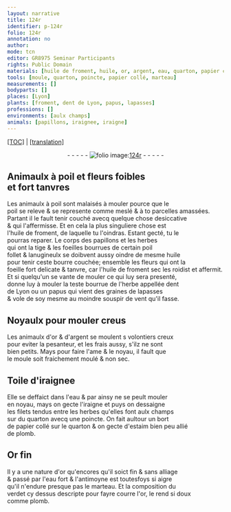 ```yaml
---
layout: narrative
title: 124r
identifier: p-124r
folio: 124r
annotation: no
author:
mode: tcn
editor: GR8975 Seminar Participants
rights: Public Domain
materials: [huile de froment, huile, or, argent, eau, quarton, papier collé, estaim, plomb, Or fin, eau fort, antimoyne, verdet]
tools: [moule, quarton, poincte, papier collé, marteau]
measurements: []
bodyparts: []
places: [Lyon]
plants: [froment, dent de Lyon, papus, lapasses]
professions: []
environments: [aulx champs]
animals: [papillons, iraignee, iraigne]
---
```


 <p><a href="{{ site.baseurl }}/normalized/">[TOC]</a> | <a href="{{ site.baseurl }}/texts/p-124r_tl/" target="_blank">[translation]</a></p><div class="folio" align="center">- - - - - <a href="http://gallica.bnf.fr/ark:/12148/btv1b10500001g/f253.item.r=" target="_blank"><img src="https://cu-mkp.github.io/2017-workshop-edition/assets/photo-icon.png" alt="folio image: " style="display:inline-block; margin-bottom:-3px;"/>124r</a> - - - - - </div>  
  

## Animaulx à poil et fleurs foibles<br/> et fort tanvres

 
Les animaulx à poil sont malaisés à mouler pource que le<br/> poil se releve & se represente co<span class="exp">mm</span>e meslé & à <span class="del">to</span> parcelles amassées.<br/> Partant il le fault tenir couché avecq quelque chose desiccative<br/> & qui l'affermisse. Et en cela la plus singuliere chose est<br/> l'<span class="m">huile de <span class="pa">froment</span></span>, de laquelle tu l'oindras. Estant gecté, tu le<br/> pourras reparer. Le corps des <span class="al">papillons</span> et les herbes<br/> qui ont la tige & les foeilles bourrues de certain poil<br/> follet & lanugineulx se doibvent aussy oindre de mesme <span class="m">huile</span><br/> pour tenir ceste bourre couchée; ensemble les fleurs qui ont la<br/> foeille fort delicate & tanvre, car l'<span class="m">huile de <span class="pa">from<span class="exp">ent</span></span></span> sec les roidist et affermit.<br/> Et si quelqu'un se vante de mouler ce qui luy sera p<span class="exp">rese</span>nté,<br/> donne luy à mouler la teste bourrue de l'herbe appellée <span class="pa">dent<br/> de <span class="pl">Lyon</span></span> ou un <span class="pa">papus</span> qui vient des graines de <span class="pa">lapasses</span><br/> & vole de soy mesme au moindre souspir de vent qu'il fasse.
 
 
  

## Noyaulx pour mouler creus

 
Les animaulx d'<span class="m">or</span> & d'<span class="m">argent</span> se moulent <span class="del">s</span> volontiers creux<br/> pour eviter la pesanteur, et les frais aussy, s'ilz ne sont<br/> bien petits. Mays pour faire l'ame & le noyau, il fault que<br/> le <span class="tl">moule</span> soit fraichement moulé & non sec.
 
 
  

## Toile d'<span class="al">iraignee</span>

 
Elle se deffaict dans l'<span class="m">eau</span> & par ainsy ne se peult mouler<br/> en noyau, mays on gecte l'<span class="al">iraigne</span> et puys on dessaigne<br/> les filets tendus entre les herbes qu'elles font <span class="env">aulx champs</span><br/> sur du <span class="tl"><span class="m">quarton</span></span> avecq une <span class="tl">poincte</span>. On fait aultour un bort<br/> de <span class="tl"><span class="m">papier collé</span></span> sur le <span class="m">quarton</span> & on gecte d'<span class="m">estaim</span> bien peu allié<br/> de <span class="m">plomb</span>.
 
 
  

## <span class="m">Or fin</span>

 
Il y a une nature d'<span class="m">or</span> qu'encores qu'il soict fin & sans alliage<br/> & passé par l'<span class="m">eau fort</span> & l'<span class="m">antimoyne</span> est toutesfoys si aigre<br/> qu'il n'endure presque pas le <span class="tl">marteau</span>. Et la composition du<br/> <span class="m">verdet</span> cy dessus descripte pour fayre courre l'<span class="m">or</span>, le rend si doux<br/> co<span class="exp">mm</span>e <span class="m">plomb</span>.
 
 